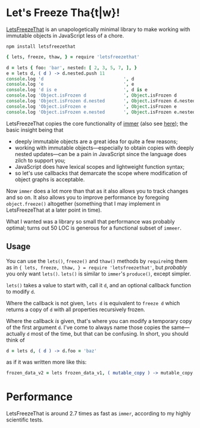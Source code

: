 
# Let's Freeze Tha{t|w}!

[LetsFreezeThat](https://github.com/loveencounterflow/letsfreezethat) is an unapologetically minimal library
to make working with immutable objects in JavaScript less of a chore.

```
npm install letsfreezethat
```

```coffee
{ lets, freeze, thaw, } = require 'letsfreezethat'

d = lets { foo: 'bar', nested: [ 2, 3, 5, 7, ], }  									 # create object
e = lets d, ( d ) -> d.nested.push 11																 # modify copy in callback
console.log 'd                       		', d                       	 # { foo: 'bar', nested: [ 2, 3, 5, 7 ] }
console.log 'e                       		', e                       	 # { foo: 'bar', nested: [ 2, 3, 5, 7, 11 ] }
console.log 'd is e                  		', d is e                  	 # false
console.log 'Object.isFrozen d       		', Object.isFrozen d       	 # true
console.log 'Object.isFrozen d.nested		', Object.isFrozen d.nested	 # true
console.log 'Object.isFrozen e       		', Object.isFrozen e       	 # true
console.log 'Object.isFrozen e.nested		', Object.isFrozen e.nested	 # true
```

LetsFreezeThat copies the core functionality of [immer](https://github.com/immerjs/immer) (also see
[here](https://hackernoon.com/introducing-immer-immutability-the-easy-way-9d73d8f71cb3)); the basic
insight being that

* deeply immutable objects are a great idea for quite a few reasons;
* working with immutable objects—especially to obtain copies with deeply nested updates—can be a pain in
  JavaScript since the language does zilch to support you;
* JavaScript does have lexical scopes and lightweight function syntax;
* so let's use callbacks that demarcate the scope where modification of object graphs is acceptable.

Now `immer` does a lot more than that as it also allows you to track changes and so on. It also allows
you to improve performance by foregoing `object.freeze()` altogether (something that I may implement
in LetsFreezeThat at a later point in time).

What I wanted was a library so small that performance was probably optimal; turns out 50 LOC is generous
for a functional subset of `immeer`.


## Usage

You can use the `lets()`, `freeze()` and `thaw()` methods by `require`ing them as in `{ lets, freeze, thaw,
} = require 'letsfreezethat'`, but *probably* you only want `lets()`. `lets()` is similar to `immer`'s
`produce()`, except simpler.

`lets()` takes a value to start with, call it `d`, and an optional callback function to modify `d`.

Where the callback is not given, `lets d` is equivalent to `freeze d` which returns a copy of `d` with all
properties recursively frozen.

Where the callback *is* given, that's where you can modify a temporary copy of the first argument `d`. I've
come to always name those copies the same—actually `d` most of the time, but that can be confusing. In
short, you should think of

```coffee
d = lets d, ( d ) -> d.foo = 'baz'
```

as if it was written more like this:

```coffee
frozen_data_v2 = lets frozen_data_v1, ( mutable_copy ) -> mutable_copy.foo = 'baz'
```

# Performance

LetsFreezeThat is around 2.7 times as fast as `immer`, according to my highly scientific tests.








